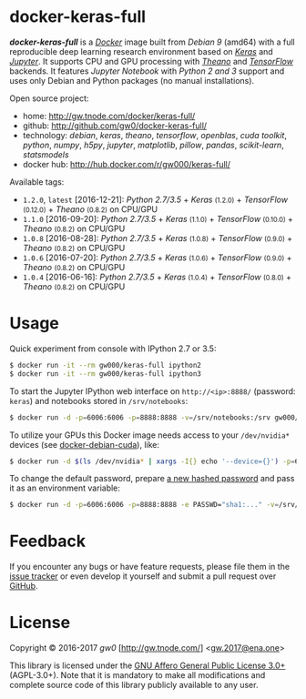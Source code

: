 docker-keras-full
=================

***docker-keras-full*** is a [*Docker*](http://www.docker.com/) image built from *Debian 9* (amd64) with a full reproducible deep learning research environment based on [*Keras*](http://keras.io/) and [*Jupyter*](http://jupyter.org/). It supports CPU and GPU processing with [*Theano*](http://deeplearning.net/software/theano/) and [*TensorFlow*](http://www.tensorflow.org/) backends. It features *Jupyter Notebook* with *Python 2 and 3* support and uses only Debian and Python packages (no manual installations).

Open source project:

- <i class="fa fa-fw fa-home"></i> home: <http://gw.tnode.com/docker/keras-full/>
- <i class="fa fa-fw fa-github-square"></i> github: <http://github.com/gw0/docker-keras-full/>
- <i class="fa fa-fw fa-laptop"></i> technology: *debian*, *keras*, *theano*, *tensorflow*, *openblas*, *cuda toolkit*, *python*, *numpy*, *h5py*, *jupyter*, *matplotlib*, *pillow*, *pandas*, *scikit-learn*, *statsmodels*
- <i class="fa fa-fw fa-database"></i> docker hub: <http://hub.docker.com/r/gw000/keras-full/>

Available tags:

- `1.2.0`, `latest` [2016-12-21]: *Python 2.7/3.5* + *Keras* <small>(1.2.0)</small> + *TensorFlow* <small>(0.12.0)</small> + *Theano* <small>(0.8.2)</small> on CPU/GPU
- `1.1.0` [2016-09-20]: *Python 2.7/3.5* + *Keras* <small>(1.1.0)</small> + *TensorFlow* <small>(0.10.0)</small> + *Theano* <small>(0.8.2)</small> on CPU/GPU
- `1.0.8` [2016-08-28]: *Python 2.7/3.5* + *Keras* <small>(1.0.8)</small> + *TensorFlow* <small>(0.9.0)</small> + *Theano* <small>(0.8.2)</small> on CPU/GPU
- `1.0.6` [2016-07-20]: *Python 2.7/3.5* + *Keras* <small>(1.0.6)</small> + *TensorFlow* <small>(0.9.0)</small> + *Theano* <small>(0.8.2)</small> on CPU/GPU
- `1.0.4` [2016-06-16]: *Python 2.7/3.5* + *Keras* <small>(1.0.4)</small> + *TensorFlow* <small>(0.8.0)</small> + *Theano* <small>(0.8.2)</small> on CPU/GPU


Usage
=====

Quick experiment from console with IPython 2.7 or 3.5:

```bash
$ docker run -it --rm gw000/keras-full ipython2
$ docker run -it --rm gw000/keras-full ipython3
```

To start the Jupyter IPython web interface on `http://<ip>:8888/` (password: `keras`) and notebooks stored in `/srv/notebooks`:

```bash
$ docker run -d -p=6006:6006 -p=8888:8888 -v=/srv/notebooks:/srv gw000/keras-full
```

To utilize your GPUs this Docker image needs access to your `/dev/nvidia*` devices (see [docker-debian-cuda](http://gw.tnode.com/docker/debian-cuda/)), like:

```bash
$ docker run -d $(ls /dev/nvidia* | xargs -I{} echo '--device={}') -p=6006:6006 -p=8888:8888 -v=/srv/notebooks:/srv gw000/keras-full
```

To change the default password, prepare [a new hashed password](https://jupyter-notebook.readthedocs.io/en/latest/public_server.html#preparing-a-hashed-password) and pass it as an environment variable:

```bash
$ docker run -d -p=6006:6006 -p=8888:8888 -e PASSWD="sha1:..." -v=/srv/notebooks:/srv gw000/keras-full
```


Feedback
========

If you encounter any bugs or have feature requests, please file them in the [issue tracker](http://github.com/gw0/docker-keras-full/issues/) or even develop it yourself and submit a pull request over [GitHub](http://github.com/gw0/docker-keras-full/).


License
=======

Copyright &copy; 2016-2017 *gw0* [<http://gw.tnode.com/>] &lt;<gw.2017@ena.one>&gt;

This library is licensed under the [GNU Affero General Public License 3.0+](LICENSE_AGPL-3.0.txt) (AGPL-3.0+). Note that it is mandatory to make all modifications and complete source code of this library publicly available to any user.

